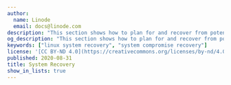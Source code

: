 ```yaml
---
author:
  name: Linode
  email: docs@linode.com
description: "This section shows how to plan for and recover from potential system compromises."
og_description: "This section shows how to plan for and recover from potential system compromises."
keywords: ["linux system recovery", "system compromise recovery"]
license: '[CC BY-ND 4.0](https://creativecommons.org/licenses/by-nd/4.0)'
published: 2020-08-31
title: System Recovery
show_in_lists: true
---
```


